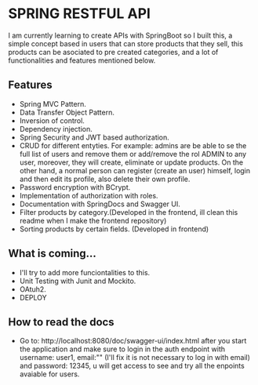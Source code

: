 # SPRING RESTFUL API
I am currently learning to create APIs with SpringBoot so I built this, a simple concept based in users that can store products that they sell, this products can be asociated to pre created categories, and a lot of functionalities and features mentioned below.

## Features
- Spring MVC Pattern.
- Data Transfer Object Pattern.
- Inversion of control.
- Dependency injection.
- Spring Security and JWT based authorization.
- CRUD for different entyties. For example: admins are be able to se the full list of users and remove them or add/remove the rol ADMIN to any user, moreover, they will create, eliminate or update products. On the other hand, a normal person can register (create an user) himself, login and then edit its profile, also delete their own profile.
- Password encryption with BCrypt.
- Implementation of authorization with roles.
- Documentation with SpringDocs and Swagger UI. 
- Filter products by category.(Developed in the frontend, ill clean this readme when I make the frontend repository)
- Sorting products by certain fields. (Developed in frontend)

## What is coming...
- I'll try to add more funciontalities to this.
- Unit Testing with Junit and Mockito.
- OAtuh2.
- DEPLOY

## How to read the docs
- Go to: http://localhost:8080/doc/swagger-ui/index.html after you start the application and make sure to login in the auth endpoint with username: user1, email:"" (I'll fix it is not necessary to log in with email) and password: 12345, u will get access to see and try all the enpoints avaiable for users.
